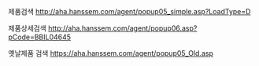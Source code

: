 
제품검색
http://aha.hanssem.com/agent/popup05_simple.asp?LoadType=D

제품상세검색
http://aha.hanssem.com/agent/popup06.asp?pCode=BBIL04645

옛날제품 검색
https://aha.hanssem.com/agent/popup05_Old.asp

